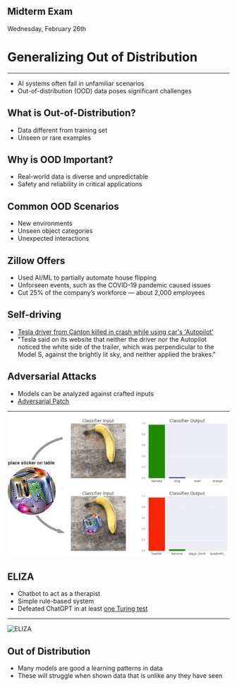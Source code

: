 Midterm Exam
------------

Wednesday, February 26th

Generalizing Out of Distribution
================================

---

- AI systems often fail in unfamiliar scenarios
- Out-of-distribution (OOD) data poses significant challenges

What is Out-of-Distribution?
----------------------------

- Data different from training set
- Unseen or rare examples

Why is OOD Important?
---------------------

- Real-world data is diverse and unpredictable
- Safety and reliability in critical applications

Common OOD Scenarios
--------------------

- New environments
- Unseen object categories
- Unexpected interactions

Zillow Offers
-------------

- Used AI/ML to partially automate house flipping
- Unforseen events, such as the COVID-19 pandemic caused issues
- Cut 25% of the company’s workforce — about 2,000 employees

Self-driving
------------

- [Tesla driver from Canton killed in crash while using car's 'Autopilot'](https://www.news5cleveland.com/news/national/tesla-driver-from-canton-killed-in-crash-while-using-cars-autopilot)
- "Tesla said on its website that neither the driver nor the Autopilot noticed the white side of the trailer, which was perpendicular to the Model S, against the brightly lit sky, and neither applied the brakes."

Adversarial Attacks
-------------------

- Models can be analyzed against crafted inputs
- [Adversarial Patch](https://arxiv.org/pdf/1712.09665)

---

![Adversarial Patch](media/adversarial-patch.png)

ELIZA
-----

- Chatbot to act as a therapist
- Simple rule-based system
- Defeated ChatGPT in at least [one Turing test](https://arxiv.org/abs/2310.20216)

---

![ELIZA](https://upload.wikimedia.org/wikipedia/commons/7/79/ELIZA_conversation.png)

Out of Distribution
-------------------

- Many models are good a learning patterns in data
- These will struggle when shown data that is unlike any they have seen
